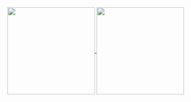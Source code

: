 <!--
**snowmobile2004/snowmobile2004** is a ✨ _special_ ✨ repository because its `README.md` (this file) appears on your GitHub profile.
-->
<a href="https://github.com/snowmobile2004/github-readme-stats">
  <img height=200 align="center" src="https://github-stats.snowlab.tech/api?username=snowmobile2004&show_icons=true&?count_private=true&hide=prs,issues,contribs&theme=dark#gh-dark-mode-only&include_all_commits=true"/>
</a>
<a href="https://github.com/snowmobile2004/github-readme-stats">
  <img height=200 align="center" src="https://github-stats.snowlab.tech/api/top-langs/?username=snowmobile2004&show_icons=true&theme=dark#gh-dark-mode-only&card_width=420&layout=compact)](https://github.com/snowmobile2004/github-readme-stats"/>
</a>
